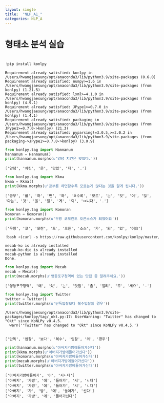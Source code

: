 ```yaml
---
layout: single
title:  "NLP_A1_"
categories: NLP_A
---
```





# 형태소 분석 실습


# 
```python
!pip install konlpy
```

    Requirement already satisfied: konlpy in /Users/hwangjaesung/opt/anaconda3/lib/python3.9/site-packages (0.6.0)
    Requirement already satisfied: numpy>=1.6 in /Users/hwangjaesung/opt/anaconda3/lib/python3.9/site-packages (from konlpy) (1.21.5)
    Requirement already satisfied: lxml>=4.1.0 in /Users/hwangjaesung/opt/anaconda3/lib/python3.9/site-packages (from konlpy) (4.9.1)
    Requirement already satisfied: JPype1>=0.7.0 in /Users/hwangjaesung/opt/anaconda3/lib/python3.9/site-packages (from konlpy) (1.4.1)
    Requirement already satisfied: packaging in /Users/hwangjaesung/opt/anaconda3/lib/python3.9/site-packages (from JPype1>=0.7.0->konlpy) (21.3)
    Requirement already satisfied: pyparsing!=3.0.5,>=2.0.2 in /Users/hwangjaesung/opt/anaconda3/lib/python3.9/site-packages (from packaging->JPype1>=0.7.0->konlpy) (3.0.9)



```python
from konlpy.tag import Hannanum
hannanum = Hannanum()
print(hannanum.morphs(u'양념 치킨은 맛있다.'))
```

    ['양념', '치킨', '은', '맛있', '다', '.']



```python
from konlpy.tag import Kkma
kkma = Kkma()
print(kkma.morphs(u'공부를 하면할수록 모르는게 많다는 것을 알게 됩니다.'))
```

    ['공부', '를', '하', '면', '하', 'ㄹ수록', '모르', '는', '것', '이', '많', '다는', '것', '을', '알', '게', '되', 'ㅂ니다', '.']



```python
from konlpy.tag import Komoran
komoran = Komoran()
print(komoran.morphs(u'우왕 코모란도 오픈소스가 되었어요'))
```

    ['우왕', '코', '모란', '도', '오픈', '소스', '가', '되', '었', '어요']



```python
!bash <(curl -s https://raw.githubusercontent.com/konlpy/konlpy/master/scripts/mecab.sh)

```

    mecab-ko is already installed
    mecab-ko-dic is already installed
    mecab-python is already installed
    Done.



```python
from konlpy.tag import Mecab
mecab = Mecab()
print(mecab.morphs(u'영등포구청역에 있는 맛집 좀 알려주세요.'))
```

    ['영등포구청역', '에', '있', '는', '맛집', '좀', '알려', '주', '세요', '.']



```python
from konlpy.tag import Twitter
twitter = Twitter()
print(twitter.morphs(u'단독입찰보다 복수입찰의 경우'))
```

    /Users/hwangjaesung/opt/anaconda3/lib/python3.9/site-packages/konlpy/tag/_okt.py:17: UserWarning: "Twitter" has changed to "Okt" since KoNLPy v0.4.5.
      warn('"Twitter" has changed to "Okt" since KoNLPy v0.4.5.')


    ['단독', '입찰', '보다', '복수', '입찰', '의', '경우']



```python
print(hannanum.morphs(u'아버지가방에들어가신다'))
print(kkma.morphs(u'아버지가방에들어가신다'))
print(komoran.morphs(u'아버지가방에들어가신다'))
print(mecab.morphs(u'아버지가방에들어가신다'))
print(twitter.morphs(u'아버지가방에들어가신다'))
```

    ['아버지가방에들어가', '이', '시ㄴ다']
    ['아버지', '가방', '에', '들어가', '시', 'ㄴ다']
    ['아버지', '가방', '에', '들어가', '시', 'ㄴ다']
    ['아버지', '가', '방', '에', '들어가', '신다']
    ['아버지', '가방', '에', '들어가신다']



```python

```
